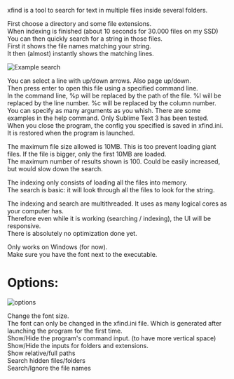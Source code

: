 xfind is a tool to search for text in multiple files inside several folders.  
  
First choose a directory and some file extensions.  
When indexing is finished (about 10 seconds for 30.000 files on my SSD)  
You can then quickly search for a string in those files.  
First it shows the file names matching your string.  
It then (almost) instantly shows the matching lines.  

![Example search](https://bitbucket.org/Rednaj/xfind/downloads/xfind_sample_4coder.png)

You can select a line with up/down arrows. Also page up/down.  
Then press enter to open this file using a specified command line.  
In the command line, %p will be replaced by the path of the file. %l will be replaced by the line number. %c will be replaced by the column number.  
You can specify as many arguments as you whish. There are some examples in the help command. Only Sublime Text 3 has been tested.  
When you close the program, the config you specified is saved in xfind.ini. It is restored when the program is launched.  

The maximum file size allowed is 10MB. This is too prevent loading giant files. If the file is bigger, only the first 10MB are loaded.  
The maximum number of results shown is 100. Could be easily increased, but would slow down the search.  

The indexing only consists of loading all the files into memory.  
The search is basic: it will look through all the files to look for the string.  

The indexing and search are multithreaded. It uses as many logical cores as your computer has.  
Therefore even while it is working (searching / indexing), the UI will be responsive.  
There is absolutely no optimization done yet.  

Only works on Windows (for now).  
Make sure you have the font next to the executable.  

Options:  
===
![options](https://bitbucket.org/Rednaj/xfind/downloads/xfind_options.png)

Change the font size.  
The font can only be changed in the xfind.ini file. Which is generated after launching the program for the first time.  
Show/Hide the program's command input. (to have more vertical space)  
Show/Hide the inputs for folders and extensions.  
Show relative/full paths  
Search hidden files/folders  
Search/Ignore the file names  
